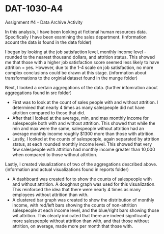 # DAT-1030-A4
Assignment #4 - Data Archive Activity


In this analysis, I have been looking at fictional human resources data.  Specifically I have been examining the sales department. (Information acount the data is found in the data folder)  

I began by looking at the job satisfaction level, monthly income level - rounded to the nearest thousand dollars, and attrition status.  This showed me that those with a higher job satisfaction score seemed less likely to have attrition = yes.  However, due to the 1-4 scale on job satisfaction, no more complex conclusions could be drawn at this stage. (information about transformations to the orginial dataset found in the munge folder)

Next, I looked a certain aggregations of the data. (further infomration about aggregations found in src folder) 
 - First was to look at the count of sales people with and without attrition.  I determined that nearly 4 times as many salespeople did not have attrition compared to those that did.  
 - After that I looked at the average, min, and max monthly income for salespeople both with and without attrition.  This showed that while the min and max were the same, salespeople without attrition had an average monthly income roughly $1300 more than those with attrition.
 - Lastly, I looked at the counts of salespeople, again separated by attrition status, at each rounded monthly income level.  This showed that very few salespeople with attrition had monthly income greater than 10,000 when compared to those without attrition.
 
 Lastly, I created visualizations of two of the aggregations described above. (information and actual visualizations found in reports folder)
  - A dashboard was created for to show the counts of salespeople with and without attrition.  A doughnut graph was used for this visualization.  This reinforced the idea that there were nearly 4 times as many employees without attrition than with.
  - A clustered bar graph was created to show the distribution of monthly income, with red/left bars showing the counts of non-attrition salespeople at each income level, and the blue/right bars showing those wit attrition.  This clearly indicated that there are indeed significantly more salespeople without attrition than with, and that those without attrition, on average, made more per month that those with.
